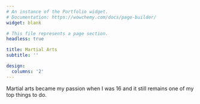 ```yaml
---
# An instance of the Portfolio widget.
# Documentation: https://wowchemy.com/docs/page-builder/
widget: blank

# This file represents a page section.
headless: true

title: Martial Arts
subtitle: ''

design:
  columns: '2'
---
```


Martial arts became my passion when I was 16 and it still remains one of my top things to do.